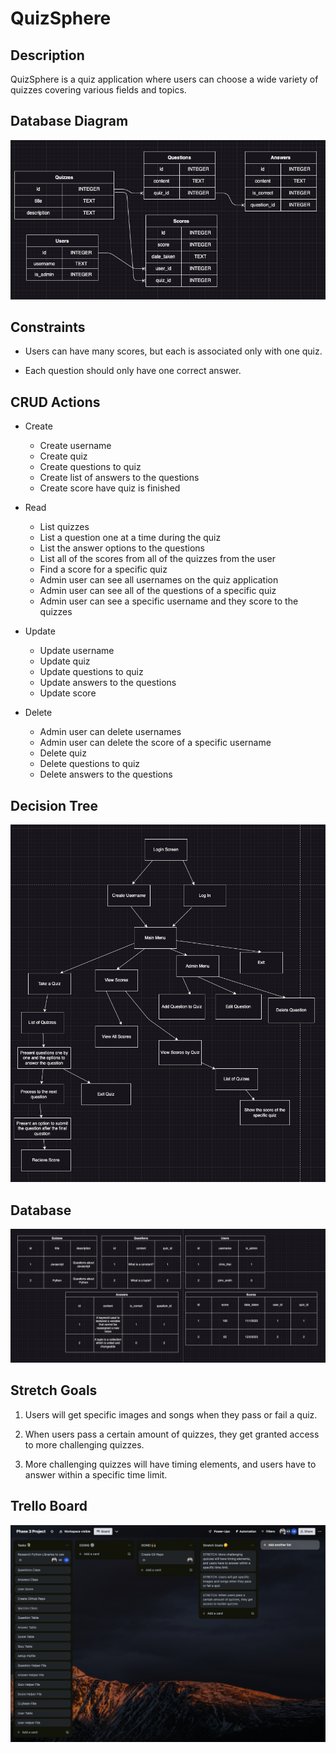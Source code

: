# QuizSphere

<!-- Headings -->

## Description

QuizSphere is a quiz application where users can choose a wide variety of quizzes covering various fields and topics.

## Database Diagram

![DatabaseDiagram](./Planning/database-diagram.png)

## Constraints

- Users can have many scores, but each is associated only with one quiz.

- Each question should only have one correct answer.

## CRUD Actions

- Create

  - Create username
  - Create quiz
  - Create questions to quiz
  - Create list of answers to the questions
  - Create score have quiz is finished

- Read

  - List quizzes
  - List a question one at a time during the quiz
  - List the answer options to the questions
  - List all of the scores from all of the quizzes from the user
  - Find a score for a specific quiz
  - Admin user can see all usernames on the quiz application
  - Admin user can see all of the questions of a specific quiz
  - Admin user can see a specific username and they score to the quizzes

- Update

  - Update username
  - Update quiz
  - Update questions to quiz
  - Update answers to the questions
  - Update score

- Delete

  - Admin user can delete usernames
  - Admin user can delete the score of a specific username
  - Delete quiz
  - Delete questions to quiz
  - Delete answers to the questions

## Decision Tree

![DecisionTree](./Planning/decision-tree.png)

## Database

![Database](./Planning/Database.png)

## Stretch Goals

1. Users will get specific images and songs when they pass or fail a quiz.

2. When users pass a certain amount of quizzes, they get granted access to more challenging quizzes.

3. More challenging quizzes will have timing elements, and users have to answer within a specific time limit.

## Trello Board

![Trello Board](./Planning/TrelloBoard.png)
